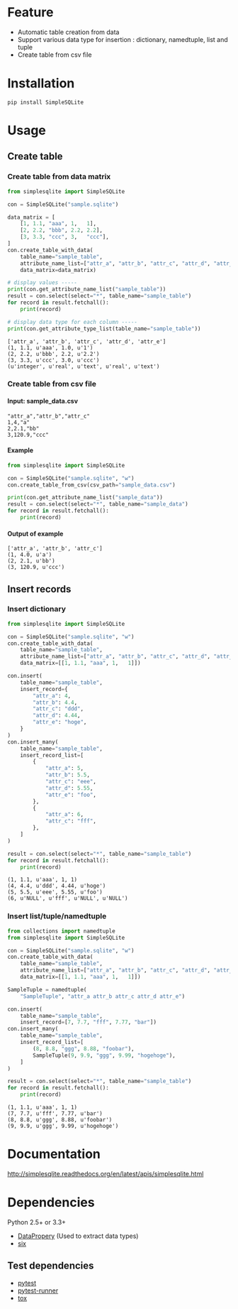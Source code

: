 # Feature
- Automatic table creation from data
- Support various data type for insertion : dictionary, namedtuple, list and tuple
- Create table from csv file


# Installation
```
pip install SimpleSQLite
```


# Usage
## Create table
### Create table from data matrix
```python
from simplesqlite import SimpleSQLite

con = SimpleSQLite("sample.sqlite")

data_matrix = [
    [1, 1.1, "aaa", 1,   1],
    [2, 2.2, "bbb", 2.2, 2.2],
    [3, 3.3, "ccc", 3,   "ccc"],
]
con.create_table_with_data(
    table_name="sample_table",
    attribute_name_list=["attr_a", "attr_b", "attr_c", "attr_d", "attr_e"],
    data_matrix=data_matrix)

# display values -----
print(con.get_attribute_name_list("sample_table"))
result = con.select(select="*", table_name="sample_table")
for record in result.fetchall():
    print(record)

# display data type for each column -----
print(con.get_attribute_type_list(table_name="sample_table"))
```

```console
['attr_a', 'attr_b', 'attr_c', 'attr_d', 'attr_e']
(1, 1.1, u'aaa', 1.0, u'1')
(2, 2.2, u'bbb', 2.2, u'2.2')
(3, 3.3, u'ccc', 3.0, u'ccc')
(u'integer', u'real', u'text', u'real', u'text')
```

### Create table from csv file
#### Input: sample_data.csv
```csv
"attr_a","attr_b","attr_c"
1,4,"a"
2,2.1,"bb"
3,120.9,"ccc"
```

#### Example
```python
from simplesqlite import SimpleSQLite

con = SimpleSQLite("sample.sqlite", "w")
con.create_table_from_csv(csv_path="sample_data.csv")

print(con.get_attribute_name_list("sample_data"))
result = con.select(select="*", table_name="sample_data")
for record in result.fetchall():
    print(record)
```

#### Output of example
```console
['attr_a', 'attr_b', 'attr_c']
(1, 4.0, u'a')
(2, 2.1, u'bb')
(3, 120.9, u'ccc')
```


## Insert records
### Insert dictionary
```python
from simplesqlite import SimpleSQLite

con = SimpleSQLite("sample.sqlite", "w")
con.create_table_with_data(
    table_name="sample_table",
    attribute_name_list=["attr_a", "attr_b", "attr_c", "attr_d", "attr_e"],
    data_matrix=[[1, 1.1, "aaa", 1,   1]])

con.insert(
    table_name="sample_table",
    insert_record={
        "attr_a": 4,
        "attr_b": 4.4,
        "attr_c": "ddd",
        "attr_d": 4.44,
        "attr_e": "hoge",
    }
)
con.insert_many(
    table_name="sample_table",
    insert_record_list=[
        {
            "attr_a": 5,
            "attr_b": 5.5,
            "attr_c": "eee",
            "attr_d": 5.55,
            "attr_e": "foo",
        },
        {
            "attr_a": 6,
            "attr_c": "fff",
        },
    ]
)

result = con.select(select="*", table_name="sample_table")
for record in result.fetchall():
    print(record)
```

```console
(1, 1.1, u'aaa', 1, 1)
(4, 4.4, u'ddd', 4.44, u'hoge')
(5, 5.5, u'eee', 5.55, u'foo')
(6, u'NULL', u'fff', u'NULL', u'NULL')
```

### Insert list/tuple/namedtuple
```python
from collections import namedtuple
from simplesqlite import SimpleSQLite

con = SimpleSQLite("sample.sqlite", "w")
con.create_table_with_data(
    table_name="sample_table",
    attribute_name_list=["attr_a", "attr_b", "attr_c", "attr_d", "attr_e"],
    data_matrix=[[1, 1.1, "aaa", 1,   1]])

SampleTuple = namedtuple(
    "SampleTuple", "attr_a attr_b attr_c attr_d attr_e")

con.insert(
    table_name="sample_table",
    insert_record=[7, 7.7, "fff", 7.77, "bar"])
con.insert_many(
    table_name="sample_table",
    insert_record_list=[
        (8, 8.8, "ggg", 8.88, "foobar"),
        SampleTuple(9, 9.9, "ggg", 9.99, "hogehoge"),
    ]
)

result = con.select(select="*", table_name="sample_table")
for record in result.fetchall():
    print(record)
```

```console
(1, 1.1, u'aaa', 1, 1)
(7, 7.7, u'fff', 7.77, u'bar')
(8, 8.8, u'ggg', 8.88, u'foobar')
(9, 9.9, u'ggg', 9.99, u'hogehoge')
```


# Documentation
http://simplesqlite.readthedocs.org/en/latest/apis/simplesqlite.html


# Dependencies
Python 2.5+ or 3.3+

- [DataPropery](https://github.com/thombashi/DataProperty) (Used to extract data types)
- [six](https://pypi.python.org/pypi/six/)

## Test dependencies
- [pytest](https://pypi.python.org/pypi/pytest)
- [pytest-runner](https://pypi.python.org/pypi/pytest-runner)
- [tox](https://pypi.python.org/pypi/tox)
